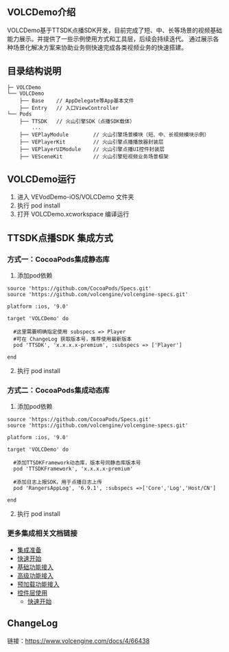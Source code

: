 ## VOLCDemo介绍

VOLCDemo基于TTSDK点播SDK开发，目前完成了短、中、长等场景的视频基础能力展示。并提供了一些示例使用方式和工具层，后续会持续迭代。
通过展示各种场景化解决方案来协助业务侧快速完成各类视频业务的快速搭建。

## 目录结构说明

```
├─ VOLCDemo 
└── VOLCDemo
    ├── Base    // AppDelegate等App基本文件
    ├── Entry   // 入口ViewController
└── Pods
    ├── TTSDK   // 火山引擎SDK（点播SDK载体）
        ...
    ├── VEPlayModule        // 火山引擎场景模块（短、中、长视频模块示例）
    ├── VEPlayerKit         // 火山引擎点播播放器封装层
    ├── VEPlayerUIModule    // 火山引擎点播UI控件封装层
    ├── VESceneKit          // 火山引擎短视频业务场景框架    
```


## VOLCDemo运行

1. 进入 VEVodDemo-iOS/VOLCDemo 文件夹
2. 执行 pod install
3. 打开 VOLCDemo.xcworkspace 编译运行


## TTSDK点播SDK 集成方式

### 方式一：CocoaPods集成静态库
1. 添加pod依赖
```
source 'https://github.com/CocoaPods/Specs.git'
source 'https://github.com/volcengine/volcengine-specs.git'

platform :ios, '9.0'

target 'VOLCDemo' do
  
  #这里需要明确指定使用 subspecs => Player
  #可在 ChangeLog 获取版本号，推荐使用最新版本
  pod 'TTSDK', 'x.x.x.x-premium', :subspecs => ['Player']

end
```

2. 执行 pod install

### 方式二：CocoaPods集成动态库
1. 添加pod依赖
```
source 'https://github.com/CocoaPods/Specs.git'
source 'https://github.com/volcengine/volcengine-specs.git'

platform :ios, '9.0'

target 'VOLCDemo' do
  
  #添加TTSDKFramework动态库，版本号同静态库版本号
  pod 'TTSDKFramework', 'x.x.x.x-premium'
  
  #添加日志上报SDK，用于点播日志上传
  pod 'RangersAppLog', '6.9.1', :subspecs =>['Core','Log','Host/CN']

end
```

2. 执行 pod install


### 更多集成相关文档链接
- [集成准备](https://www.volcengine.com/docs/4/65775)
- [快速开始](https://www.volcengine.com/docs/4/65777)
- [基础功能接入](https://www.volcengine.com/docs/4/65779)
- [高级功能接入](https://www.volcengine.com/docs/4/67626)
- [预加载功能接入](https://www.volcengine.com/docs/4/65780)
- [控件层使用](https://bytedance.feishu.cn/docx/doxcnqF1Y9NIzOQH0m8OVQ0cPFo)
   - [快速开始](https://bytedance.feishu.cn/docx/doxcnMlusNTzjPb7jn2wMf1s7oe)


## ChangeLog
链接：https://www.volcengine.com/docs/4/66438



